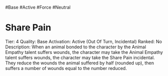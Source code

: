 #Base 
#Active 
#Force 
#Neutral 

# Share Pain
Tier: 4
Quality: Base
Activation: Active (Out Of Turn, Incidental)
Ranked: No
Description: When an animal bonded to the character by the Animal Empathy talent suffers wounds, the character may take the Animal Empathy talent suffers wounds, the character may take the Share Pain incidental. They reduce the wounds the animal suffered by half (rounded up), then suffers a number of wounds equal to the number reduced.